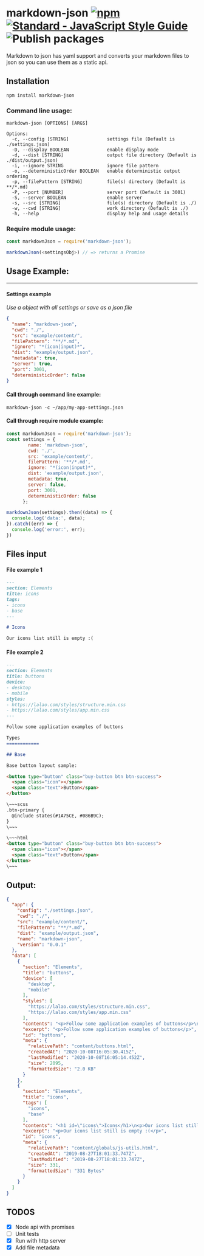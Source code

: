 markdown-json [![npm](https://img.shields.io/npm/dt/markdown-json.svg)]() [![Standard - JavaScript Style Guide](https://img.shields.io/badge/code%20style-standard-brightgreen.svg)](http://standardjs.com/) ![Publish packages](https://github.com/klaytonfaria/markdown-json/workflows/Publish%20packages/badge.svg)
===

Markdown to json has yaml support and converts your markdown files to json so you can use them as a static api.


## Installation

```
npm install markdown-json
```

### Command line usage:
```
markdown-json [OPTIONS] [ARGS]

Options:
  -c, --config [STRING]              settings file (Default is ./settings.json)
  -D, --display BOOLEAN              enable display mode
  -d, --dist [STRING]                output file directory (Default is ./dist/output.json)
  -i, --ignore STRING                ignore file pattern
  -o, --deterministicOrder BOOLEAN   enable deterministic output ordering
  -p, --filePattern [STRING]         file(s) directory (Default is **/*.md)
  -P, --port [NUMBER]                server port (Default is 3001)
  -S, --server BOOLEAN               enable server
  -s, --src [STRING]                 file(s) directory (Default is ./)
  -w, --cwd [STRING]                 work directory (Default is ./)
  -h, --help                         display help and usage details
```

### Require module usage:
```JavaScript
const markdownJson = require('markdown-json');

markdownJson(<settingsObj>) // => returns a Promise
```

## Usage Example:
---

#### Settings example
*Use a object with all settings or save as a json file*

```json
{
  "name": "markdown-json",
  "cwd": "./",
  "src": "example/content/",
  "filePattern": "**/*.md",
  "ignore": "*(icon|input)*",
  "dist": "example/output.json",
  "metadata": true,
  "server": true,
  "port": 3001,
  "deterministicOrder": false
}
```

#### Call through command line example:
```
markdown-json -c ~/app/my-app-settings.json
```

#### Call through require module example:
```JavaScript
const markdownJson = require('markdown-json');
const settings = {
        name: 'markdown-json',
      	cwd: './',
      	src: 'example/content/',
        filePattern: '**/*.md',
        ignore: "*(icon|input)*",
        dist: 'example/output.json',
        metadata: true,
        server: false,
        port: 3001,
        deterministicOrder: false
      };

markdownJson(settings).then((data) => {
  console.log('data:', data);
}).catch((err) => {
  console.log('error:', err);
})
```



## Files input

#### File example 1

```markdown
---
section: Elements
title: icons
tags:
- icons
- base
---

# Icons

Our icons list still is empty :(
```

#### File example 2
```markdown
---
section: Elements
title: buttons
device:
- desktop
- mobile
styles:
- https://lalao.com/styles/structure.min.css
- https://lalao.com/styles/app.min.css
---

Follow some application examples of buttons

Types
============

## Base

Base button layout sample:

<button type="button" class="buy-button btn btn-success">
  <span class="icon"></span>
  <span class="text">Button</span>
</button>

\~~~scss
.btn-primary {
  @include states(#1A75CE, #086B9C);
}
\~~~

\~~~html
<button type="button" class="buy-button btn btn-success">
  <span class="icon"></span>
  <span class="text">Button</span>
</button>
\~~~
```


## Output:
```json
{
  "app": {
    "config": "./settings.json",
    "cwd": "./",
    "src": "example/content/",
    "filePattern": "**/*.md",
    "dist": "example/output.json",
    "name": "markdown-json",
    "version": "0.0.1"
  },
  "data": [
    {
      "section": "Elements",
      "title": "buttons",
      "device": [
        "desktop",
        "mobile"
      ],
      "styles": [
        "https://lalao.com/styles/structure.min.css",
        "https://lalao.com/styles/app.min.css"
      ],
      "contents": "<p>Follow some application examples of buttons</p>\n<h1 id=\"types\">Types</h1>\n<h3 id=\"base\">Base</h3>\n<p>Base button layout sample:</p>\n<button type=\"button\" class=\"buy-button btn btn-success\">\n  <span class=\"icon\"></span>\n  <span class=\"text\">Button</span>\n</button>\n\n<pre><code class=\"lang-scss\">.btn-primary {\n  @include states(#1A75CE, #086B9C);\n}\n</code></pre>\n<pre><code class=\"lang-html\">&lt;button type=&quot;button&quot; class=&quot;buy-button btn btn-success&quot;&gt;\n  &lt;span class=&quot;icon&quot;&gt;&lt;/span&gt;\n  &lt;span class=&quot;text&quot;&gt;Button&lt;/span&gt;\n&lt;/button&gt;\n</code></pre>\n",
      "excerpt": "<p>Follow some application examples of buttons</p>",
      "id": "buttons",
      "meta": {
        "relativePath": "content/buttons.html",
        "createdAt": "2020-10-08T16:05:30.415Z",
        "lastModified": "2020-10-08T16:05:14.452Z",
        "size": 2095,
        "formattedSize": "2.0 KB"
      }
    },
    {
      "section": "Elements",
      "title": "icons",
      "tags": [
        "icons",
        "base"
      ],
      "contents": "<h1 id=\"icons\">Icons</h1>\n<p>Our icons list still is empty :(</p>\n",
      "excerpt": "<p>Our icons list still is empty :(</p>",
      "id": "icons",
      "meta": {
        "relativePath": "content/globals/js-utils.html",
        "createdAt": "2019-08-27T18:01:33.747Z",
        "lastModified": "2019-08-27T18:01:33.747Z",
        "size": 331,
        "formattedSize": "331 Bytes"
      }
    }
  ]
}
```


## TODOS
- [X] Node api with promises
- [ ] Unit tests
- [X] Run with http server
- [X] Add file metadata
